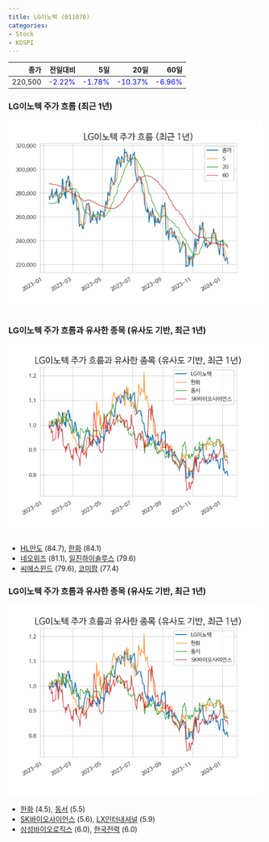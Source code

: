 ```yaml
---
title: LG이노텍 (011070)
categories:
- Stock
- KOSPI
---
```


|종가|전일대비|5일|20일|60일|
|---:|-------:|--:|---:|---:|
|220,500|<span style="color: blue">-2.22%</span>|<span style="color: blue">-1.78%</span>|<span style="color: blue">-10.37%</span>|<span style="color: blue">-6.96%</span>|

<!-- more -->
### LG이노텍 주가 흐름 (최근 1년)
![011070](/assets/images/stock/011070.png)


### LG이노텍 주가 흐름과 유사한 종목 (유사도 기반, 최근 1년)
![011070](/assets/images/stock/011070_sim.png)

- [HL만도](/204320/) (84.7), [한화](/000880/) (84.1)
- [네오위즈](/095660/) (81.1), [일진하이솔루스](/271940/) (79.6)
- [씨에스윈드](/112610/) (79.6), [코미팜](/041960/) (77.4)


### LG이노텍 주가 흐름과 유사한 종목 (유사도 기반, 최근 1년)
![011070](/assets/images/stock/011070_sim.png)

- [한화](/000880/) (4.5), [동서](/026960/) (5.5)
- [SK바이오사이언스](/302440/) (5.6), [LX인터내셔널](/001120/) (5.9)
- [삼성바이오로직스](/207940/) (6.0), [한국전력](/015760/) (6.0)